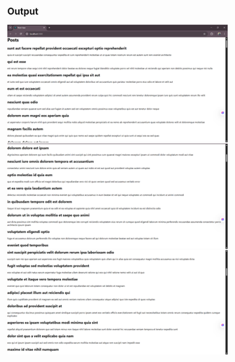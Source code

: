 ## Output
![Output Screenshot](output1.png)
![Output Screenshot](output2.png)
![Output Screenshot](output3.png)